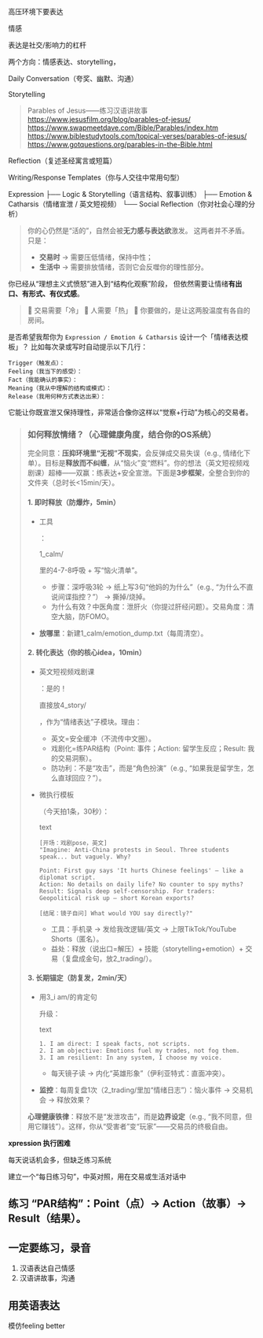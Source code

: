 高压环境下要表达

情感



表达是社交/影响力的杠杆

两个方向：情感表达、storytelling，

Daily Conversation（夸奖、幽默、沟通）

Storytelling

> Parables of Jesus——练习汉语讲故事
> https://www.jesusfilm.org/blog/parables-of-jesus/
> https://www.swapmeetdave.com/Bible/Parables/index.htm
> https://www.biblestudytools.com/topical-verses/parables-of-jesus/
> https://www.gotquestions.org/parables-in-the-Bible.html

Reflection（复述圣经寓言或短篇）

Writing/Response Templates（你与人交往中常用句型）

Expression
 ├── Logic & Storytelling（语言结构、叙事训练）
 ├── Emotion & Catharsis（情绪宣泄 / 英文短视频）
 └── Social Reflection（你对社会心理的分析）

> 你的心仍然是“活的”，自然会被**无力感与表达欲**激发。
>  这两者并不矛盾。只是：
>
> - **交易时** → 需要压低情绪，保持中性；
> - **生活中** → 需要排放情绪，否则它会反噬你的理性部分。

你已经从“理想主义式愤怒”进入到“结构化观察”阶段，
 但依然需要让情绪**有出口、有形式、有仪式感**。

> 🔹 交易需要「冷」
>  🔹 人需要「热」
>  🔹 你要做的，是让这两股温度有各自的房间。



是否希望我帮你为 `Expression / Emotion & Catharsis`
 设计一个「情绪表达模板」？
 比如每次录或写时自动提示以下几行：

```
Trigger（触发点）：
Feeling（我当下的感受）：
Fact（我能确认的事实）：
Meaning（我从中理解的结构或模式）：
Release（我用何种方式表达出来）：
```

它能让你既宣泄又保持理性，非常适合像你这样以“觉察+行动”为核心的交易者。

> ### 如何释放情绪？（心理健康角度，结合你的OS系统）
>
> 完全同意：**压抑环境里“无视”不现实**，会反弹成交易失误（e.g., 情绪化下单）。目标是**释放而不纠缠**，从“恼火”变“燃料”。你的想法（英文短视频戏剧课）超棒——双赢：练表达+安全宣泄。下面是**3步框架**，全整合到你的文件夹（总时长<15min/天）。
>
> #### **1. 即时释放（防爆炸，5min）**
>
> - 工具
>
>     ：
>
>     1_calm/
>
>     里的4-7-8呼吸 + 写“恼火清单”。
>
>     - 步骤：深呼吸3轮 → 纸上写3句“他妈的为什么”（e.g., “为什么不直说间谍指控？”） → 撕掉/烧掉。
>     - 为什么有效？中医角度：泄肝火（你提过肝经问题）。交易角度：清空大脑，防FOMO。
>
> - **放哪里**：新建1_calm/emotion_dump.txt（每周清空）。
>
> #### **2. 转化表达（你的核心idea，10min）**
>
> - 英文短视频戏剧课
>
>     ：是的！
>
>     直接放4_story/
>
>     ，作为“情绪表达”子模块。理由：
>
>     - 英文=安全缓冲（不流传中文圈）。
>     - 戏剧化=练PAR结构（Point: 事件；Action: 留学生反应；Result: 我的交易洞察）。
>     - 防功利：不是“攻击”，而是“角色扮演”（e.g., “如果我是留学生，怎么直球回应？”）。
>
> - 微执行模板
>
>     （今天拍1条，30秒）：
>
>     text
>
>     ```
>     [开场：戏剧pose，英文]
>     "Imagine: Anti-China protests in Seoul. Three students speak... but vaguely. Why?
>             
>     Point: First guy says 'It hurts Chinese feelings' – like a diplomat script.
>     Action: No details on daily life? No counter to spy myths?
>     Result: Signals deep self-censorship. For traders: Geopolitical risk up – short Korean exports?
>             
>     [结尾：镜子自问] What would YOU say directly?"
>     ```
>
>     - 工具：手机录 → 发给我改逻辑/英文 → 上限TikTok/YouTube Shorts（匿名）。
>     - 益处：释放（说出口=解压）+ 技能（storytelling+emotion）+ 交易（复盘成金句，放2_trading/）。
>
> #### **3. 长期锚定（防复发，2min/天）**
>
> - 用3_i am/的肯定句
>
>     升级：
>
>     text
>
>     ```
>     1. I am direct: I speak facts, not scripts.
>     2. I am objective: Emotions fuel my trades, not fog them.
>     3. I am resilient: In any system, I choose my voice.
>     ```
>
>     - 每天镜子读 → 内化“英雄形象”（伊利亚特式：直面冲突）。
>
> - **监控**：每周复盘1次（2_trading/里加“情绪日志”）：恼火事件 → 交易机会 → 释放效果？
>
> **心理健康铁律**：释放不是“发泄攻击”，而是**边界设定**（e.g., “我不同意，但用它赚钱”）。这样，你从“受害者”变“玩家”——交易员的终极自由。

**xpression 执行困难**

每天说话机会多，但缺乏练习系统

建立一个“每日练习句”，中英对照，用在交易或生活对话中



## 练习 “PAR结构”：Point（点）→ Action（故事）→ Result（结果）。

## 一定要练习，录音

1. 汉语表达自己情感
2. 汉语讲故事，沟通

## 用英语表达

模仿feeling better

